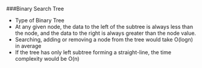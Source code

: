 ###Binary Search Tree
* Type of Binary Tree
* At any given node, the data to the left of the subtree is always less than the node, and the data to the right is always greater than the node value.
* Searching, adding or removing a node from the tree would take O(logn) in average
* If the tree has only left subtree forming a straight-line, the time complexity would be O(n)